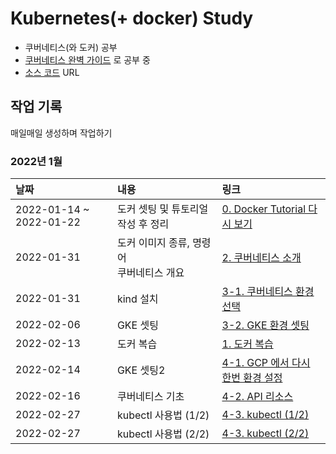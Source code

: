 # Kubernetes(+ docker) Study

- 쿠버네티스(와 도커) 공부
- [쿠버네티스 완벽 가이드] 로 공부 중
- [소스 코드] URL

## 작업 기록

매일매일 생성하며 작업하기

### **2022년 1월**

|날짜|내용|링크|
|:---|:---|:---|
|2022-01-14 ~ 2022-01-22|도커 셋팅 및 튜토리얼 작성 후 정리|[0. Docker Tutorial 다시 보기](https://blog.rgbplace.com/406)|
|2022-01-31|도커 이미지 종류, 명령어<br>쿠버네티스 개요|[2. 쿠버네티스 소개](https://blog.rgbplace.com/411)|
|2022-01-31|kind 설치|[3-1. 쿠버네티스 환경 선택](https://blog.rgbplace.com/412)|
|2022-02-06|GKE 셋팅|[3-2. GKE 환경 셋팅](https://blog.rgbplace.com/413)|
|2022-02-13|도커 복습|[1. 도커 복습](https://blog.rgbplace.com/408)|
|2022-02-14|GKE 셋팅2|[4-1. GCP 에서 다시 한번 환경 설정](https://blog.rgbplace.com/417)|
|2022-02-16|쿠버네티스 기초|[4-2. API 리소스](https://blog.rgbplace.com/418)|
|2022-02-27|kubectl 사용법 (1/2)|[4-3. kubectl (1/2)](https://blog.rgbplace.com/423)|
|2022-02-27|kubectl 사용법 (2/2)|[4-3. kubectl (2/2)](https://blog.rgbplace.com/424)|

[쿠버네티스 완벽 가이드]: https://www.google.com/search?q=%EC%BF%A0%EB%B2%84%EB%84%A4%ED%8B%B0%EC%8A%A4+%EC%99%84%EB%B2%BD+%EA%B0%80%EC%9D%B4%EB%93%9C&oq=%EC%BF%A0%EB%B2%84%EB%84%A4%ED%8B%B0%EC%8A%A4+%EC%99%84%EB%B2%BD+%EA%B0%80%EC%9D%B4%EB%93%9C&aqs=chrome..69i57.4917j0j7&sourceid=chrome&ie=UTF-8

[소스 코드]: https://github.com/MasayaAoyama/kubernetes-perfect-guide